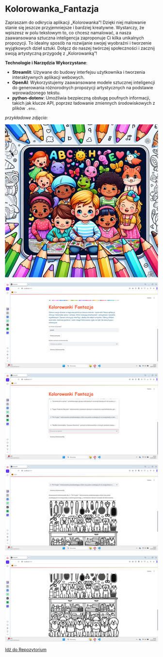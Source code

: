 # Kolorowanka_Fantazja

Zapraszam do odkrycia aplikacji „Kolorowanka”! Dzięki niej malowanie stanie się jeszcze przyjemniejsze i bardziej kreatywne. Wystarczy, że wpiszesz w polu tekstowym to, co chcesz namalować, a nasza zaawansowana sztuczna inteligencja zaproponuje Ci kilka unikalnych propozycji. To idealny sposób na rozwijanie swojej wyobraźni i tworzenie wyjątkowych dzieł sztuki. Dołącz do naszej twórczej społeczności i zacznij swoją artystyczną przygodę z „Kolorowanką”!

**Technologie i Narzędzia Wykorzystane**:

- **Streamlit**: Używane do budowy interfejsu użytkownika i tworzenia interaktywnych aplikacji webowych.
- **OpenAI**: Wykorzystujemy zaawansowane modele sztucznej inteligencji do generowania różnorodnych propozycji artystycznych na podstawie wprowadzonego tekstu.
- **python-dotenv**: Umożliwia bezpieczną obsługę poufnych informacji, takich jak klucze API, poprzez ładowanie zmiennych środowiskowych z plików `.env`.

*przykładowe zdjęcia:*

![Predictive App for kolorowanka](photo_1.png)

![Predictive App for kolorowanka](photo_2.png)

![Predictive App for kolorowanka](photo_3.png)

![Predictive App for kolorowanka](photo_4.png)

![Predictive App for kolorowanka](photo_5.png)


[Idź do Repozytorium ](https://github.com/Rafal-codeBenderz/Kolorowanka.git)